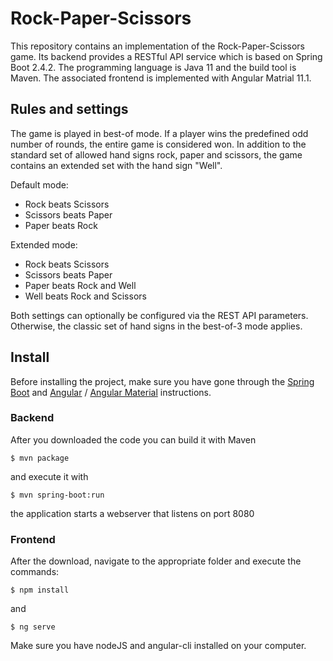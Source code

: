 # Rock-Paper-Scissors

This repository contains an implementation of the Rock-Paper-Scissors game. Its backend provides a RESTful API service which is based on Spring Boot 2.4.2. The programming language is Java 11 and the build tool is Maven. The associated frontend is implemented with Angular Matrial 11.1.

## Rules and settings

The game is played in best-of mode. If a player wins the predefined odd number of rounds, the entire game is considered won. In addition to the standard set of allowed hand signs rock, paper and scissors, the game contains an extended set with the hand sign "Well".

Default mode:

- Rock beats Scissors
- Scissors beats Paper
- Paper beats Rock

Extended mode:

- Rock beats Scissors
- Scissors beats Paper
- Paper beats Rock and Well
- Well beats Rock and Scissors

Both settings can optionally be configured via the REST API parameters. Otherwise, the classic set of hand signs in the best-of-3 mode applies.

## Install
Before installing the project, make sure you have gone through the [Spring Boot](https://spring.io/guides/gs/spring-boot/)
and [Angular](https://angular.io/cli) / [Angular Material](https://material.angular.io/guide/getting-started) instructions.

### Backend
After you downloaded the code you can build it with Maven

```
$ mvn package
```
and execute it with

```
$ mvn spring-boot:run
```
the application starts a webserver that listens on port 8080

### Frontend
After the download, navigate to the appropriate folder and execute the commands:

```
$ npm install
```
and 
```
$ ng serve
```
Make sure you have nodeJS and angular-cli installed on your computer.
